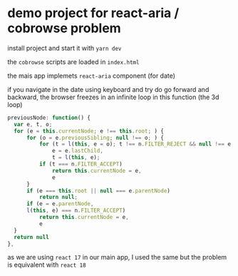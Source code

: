# demo project for react-aria / cobrowse problem

install project and start it with `yarn dev`

the `cobrowse` scripts are loaded in `index.html`

the mais app implemets `react-aria` component (for date)

if you navigate in the date using keyboard and try do go forward and backward, the browser freezes in an infinite loop in this function (the 3d loop)

```js
previousNode: function() {
  var e, t, o;
  for (e = this.currentNode; e !== this.root; ) {
      for (o = e.previousSibling; null !== o; ) {
          for (t = l(this, e = o); t !== n.FILTER_REJECT && null !== e.lastChild; )
              e = e.lastChild,
              t = l(this, e);
          if (t === n.FILTER_ACCEPT)
              return this.currentNode = e,
              e
      }
      if (e === this.root || null === e.parentNode)
          return null;
      if (e = e.parentNode,
      l(this, e) === n.FILTER_ACCEPT)
          return this.currentNode = e,
          e
  }
  return null
},
```

as we are using `react 17` in our main app, I used the same but the problem is equivalent with `react 18`
